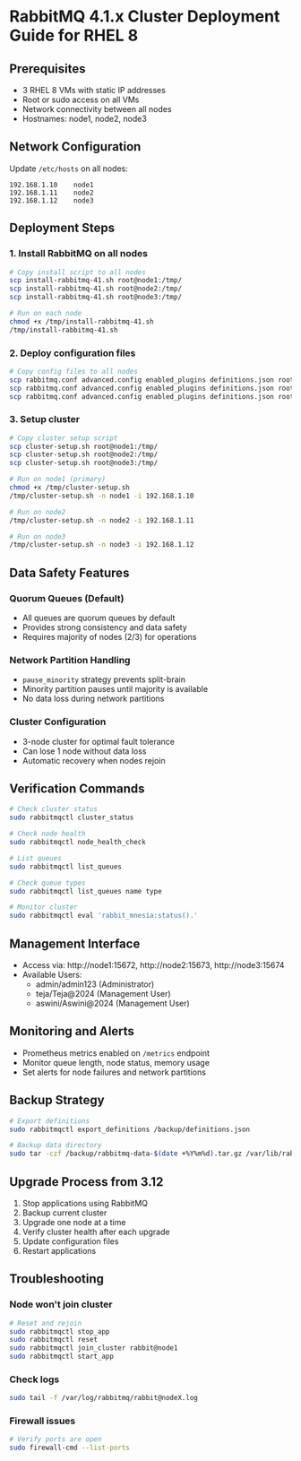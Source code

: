 # RabbitMQ 4.1.x Cluster Deployment Guide for RHEL 8

## Prerequisites
- 3 RHEL 8 VMs with static IP addresses
- Root or sudo access on all VMs
- Network connectivity between all nodes
- Hostnames: node1, node2, node3

## Network Configuration

Update `/etc/hosts` on all nodes:
```
192.168.1.10    node1
192.168.1.11    node2
192.168.1.12    node3
```

## Deployment Steps

### 1. Install RabbitMQ on all nodes
```bash
# Copy install script to all nodes
scp install-rabbitmq-41.sh root@node1:/tmp/
scp install-rabbitmq-41.sh root@node2:/tmp/
scp install-rabbitmq-41.sh root@node3:/tmp/

# Run on each node
chmod +x /tmp/install-rabbitmq-41.sh
/tmp/install-rabbitmq-41.sh
```

### 2. Deploy configuration files
```bash
# Copy config files to all nodes
scp rabbitmq.conf advanced.config enabled_plugins definitions.json root@node1:/tmp/
scp rabbitmq.conf advanced.config enabled_plugins definitions.json root@node2:/tmp/
scp rabbitmq.conf advanced.config enabled_plugins definitions.json root@node3:/tmp/
```

### 3. Setup cluster
```bash
# Copy cluster setup script
scp cluster-setup.sh root@node1:/tmp/
scp cluster-setup.sh root@node2:/tmp/
scp cluster-setup.sh root@node3:/tmp/

# Run on node1 (primary)
chmod +x /tmp/cluster-setup.sh
/tmp/cluster-setup.sh -n node1 -i 192.168.1.10

# Run on node2
/tmp/cluster-setup.sh -n node2 -i 192.168.1.11

# Run on node3
/tmp/cluster-setup.sh -n node3 -i 192.168.1.12
```

## Data Safety Features

### Quorum Queues (Default)
- All queues are quorum queues by default
- Provides strong consistency and data safety
- Requires majority of nodes (2/3) for operations

### Network Partition Handling
- `pause_minority` strategy prevents split-brain
- Minority partition pauses until majority is available
- No data loss during network partitions

### Cluster Configuration
- 3-node cluster for optimal fault tolerance
- Can lose 1 node without data loss
- Automatic recovery when nodes rejoin

## Verification Commands

```bash
# Check cluster status
sudo rabbitmqctl cluster_status

# Check node health
sudo rabbitmqctl node_health_check

# List queues
sudo rabbitmqctl list_queues

# Check queue types
sudo rabbitmqctl list_queues name type

# Monitor cluster
sudo rabbitmqctl eval 'rabbit_mnesia:status().'
```

## Management Interface
- Access via: http://node1:15672, http://node2:15673, http://node3:15674
- Available Users:
  - admin/admin123 (Administrator)
  - teja/Teja@2024 (Management User)
  - aswini/Aswini@2024 (Management User)

## Monitoring and Alerts
- Prometheus metrics enabled on `/metrics` endpoint
- Monitor queue length, node status, memory usage
- Set alerts for node failures and network partitions

## Backup Strategy
```bash
# Export definitions
sudo rabbitmqctl export_definitions /backup/definitions.json

# Backup data directory
sudo tar -czf /backup/rabbitmq-data-$(date +%Y%m%d).tar.gz /var/lib/rabbitmq/
```

## Upgrade Process from 3.12
1. Stop applications using RabbitMQ
2. Backup current cluster
3. Upgrade one node at a time
4. Verify cluster health after each upgrade
5. Update configuration files
6. Restart applications

## Troubleshooting

### Node won't join cluster
```bash
# Reset and rejoin
sudo rabbitmqctl stop_app
sudo rabbitmqctl reset
sudo rabbitmqctl join_cluster rabbit@node1
sudo rabbitmqctl start_app
```

### Check logs
```bash
sudo tail -f /var/log/rabbitmq/rabbit@nodeX.log
```

### Firewall issues
```bash
# Verify ports are open
sudo firewall-cmd --list-ports
```
